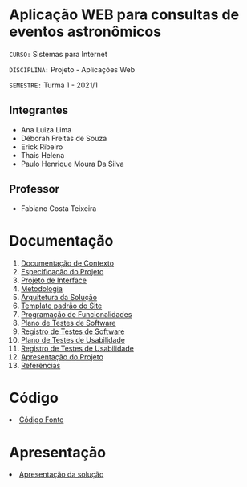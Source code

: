 # Aplicação WEB para consultas de eventos astronômicos

`CURSO:` Sistemas para Internet

`DISCIPLINA:` Projeto - Aplicações Web

`SEMESTRE:` Turma 1 - 2021/1

## Integrantes

- Ana Luiza Lima
- Déborah Freitas de Souza
- Erick Ribeiro
- Thais Helena
- Paulo Henrique Moura Da Silva


## Professor

- Fabiano Costa Teixeira

# Documentação

<ol>
  <li><a href="docs/01-Documentação de Contexto.md"> Documentação de Contexto</a></li>
  <li><a href="docs/02-Especificação do Projeto.md"> Especificação do Projeto</a></li>
  <li><a href="docs/03-Projeto de Interface.md"> Projeto de Interface</a></li>
  <li><a href="docs/04-Metodologia.md"> Metodologia</a></li>
  <li><a href="docs/05-Arquitetura da Solução.md"> Arquitetura da Solução</a></li>
  <li><a href="docs/06-Template padrão do Site.md"> Template padrão do Site</a></li>
  <li><a href="docs/07-Programação de Funcionalidades.md"> Programação de Funcionalidades</a></li>
  <li><a href="docs/08-Plano de Testes de Software.md"> Plano de Testes de Software</a></li>
  <li><a href="docs/09-Registro de Testes de Software.md"> Registro de Testes de Software</a></li>
  <li><a href="docs/10-Plano de Testes de Usabilidade.md"> Plano de Testes de Usabilidade</a></li>
  <li><a href="docs/11-Registro de Testes de Usabilidade.md"> Registro de Testes de Usabilidade</a></li>
  <li><a href="docs/12-Apresentação do Projeto.md"> Apresentação do Projeto</a></li>
  <li><a href="docs/13-Referências.md"> Referências</a></li>
</ol>

# Código

<li><a href="src/README.md"> Código Fonte</a></li>

# Apresentação

<li><a href="presentation/README.md"> Apresentação da solução</a></li>
